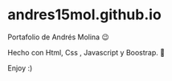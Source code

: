 # andres15mol.github.io

Portafolio de Andrés Molina 😉

Hecho con Html, Css , Javascript y Boostrap. 🌮

Enjoy :) 
